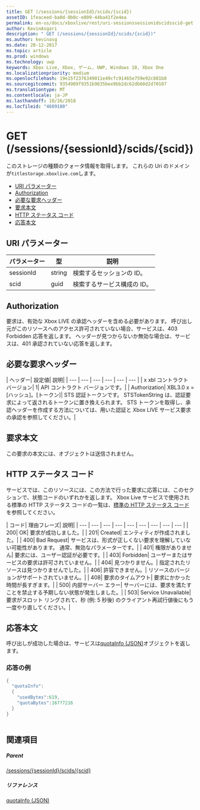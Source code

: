 ```yaml
---
title: GET (/sessions/{sessionId}/scids/{scid})
assetID: 1feaceed-ba0d-0b0c-e809-44ba41f2e4ea
permalink: en-us/docs/xboxlive/rest/uri-sessionssessionidscidsscid-get.html
author: KevinAsgari
description: " GET (/sessions/{sessionId}/scids/{scid})"
ms.author: kevinasg
ms.date: 20-12-2017
ms.topic: article
ms.prod: windows
ms.technology: uwp
keywords: Xbox Live, Xbox, ゲーム, UWP, Windows 10, Xbox One
ms.localizationpriority: medium
ms.openlocfilehash: 19e15f2376349011e49cfc91465e759e92c881b0
ms.sourcegitcommit: 9354909f9351b9635bee9bb2dc62db60d2d70107
ms.translationtype: MT
ms.contentlocale: ja-JP
ms.lasthandoff: 10/16/2018
ms.locfileid: "4689180"
---
```

# <a name="get-sessionssessionidscidsscid"></a>GET (/sessions/{sessionId}/scids/{scid})
このストレージの種類のクォータ情報を取得します。 これらの Uri のドメインが`titlestorage.xboxlive.com`します。
 
  * [URI パラメーター](#ID4EX)
  * [Authorization](#ID4ECB)
  * [必要な要求ヘッダー](#ID4ENB)
  * [要求本文](#ID4EWC)
  * [HTTP ステータス コード](#ID4EBD)
  * [応答本文](#ID4E2H)
 
<a id="ID4EX"></a>

 
## <a name="uri-parameters"></a>URI パラメーター
 
| パラメーター| 型| 説明| 
| --- | --- | --- | 
| sessionId| string| 検索するセッションの ID。| 
| scid| guid| 検索するサービス構成の ID。| 
  
<a id="ID4ECB"></a>

 
## <a name="authorization"></a>Authorization
 
要求は、有効な Xbox LIVE の承認ヘッダーを含める必要があります。 呼び出し元がこのリソースへのアクセス許可されていない場合、サービスは、403 Forbidden 応答を返します。 ヘッダーが見つからないか無効な場合は、サービスは、401 承認されていない応答を返します。 
  
<a id="ID4ENB"></a>

 
## <a name="required-request-headers"></a>必要な要求ヘッダー
 
| ヘッダー| 設定値| 説明| 
| --- | --- | --- | --- | --- | --- | 
| x xbl コントラクト バージョン| 1| API コントラクト バージョンです。| 
| Authorization| XBL3.0 x = [ハッシュ]。[トークン]| STS 認証トークンです。 STSTokenString は、認証要求によって返されるトークンに置き換えられます。 STS トークンを取得し、承認ヘッダーを作成する方法については、用いた認証と Xbox LIVE サービス要求の承認を参照してください。| 
  
<a id="ID4EWC"></a>

 
## <a name="request-body"></a>要求本文
 
この要求の本文には、オブジェクトは送信されません。
  
<a id="ID4EBD"></a>

 
## <a name="http-status-codes"></a>HTTP ステータス コード
 
サービスでは、このリソースには、この方法で行った要求に応答には、このセクションで、状態コードのいずれかを返します。 Xbox Live サービスで使用される標準の HTTP ステータス コードの一覧は、[標準の HTTP ステータス コード](../../additional/httpstatuscodes.md)を参照してください。
 
| コード| 理由フレーズ| 説明| 
| --- | --- | --- | --- | --- | --- | --- | --- | --- | 
| 200| OK| 要求が成功しました。| 
| 201| Created| エンティティが作成されました。| 
| 400| Bad Request| サービスは、形式が正しくない要求を理解していない可能性があります。 通常、無効なパラメーターです。| 
| 401| 権限がありません| 要求には、ユーザー認証が必要です。| 
| 403| Forbidden| ユーザーまたはサービスの要求は許可されていません。| 
| 404| 見つかりません。| 指定されたリソースは見つかりませんでした。| 
| 406| 許容できません。| リソースのバージョンがサポートされていません。| 
| 408| 要求のタイムアウト| 要求にかかった時間が長すぎます。| 
| 500| 内部サーバー エラー| サーバーには、要求を満たすことを禁止する予期しない状態が発生しました。| 
| 503| Service Unavailable| 要求がスロット リングされて、秒 (例: 5 秒後) のクライアント再試行値後にもう一度やり直してください。| 
  
<a id="ID4E2H"></a>

 
## <a name="response-body"></a>応答本文
 
呼び出しが成功した場合は、サービスは[quotaInfo (JSON)](../../json/json-quota.md)オブジェクトを返します。 
 
<a id="ID4EKAAC"></a>

 
### <a name="sample-response"></a>応答の例
 

```cpp
{
  "quotaInfo":
  {
    "usedBytes":619,
    "quotaBytes":16777216
  }
}
         
```

   
<a id="ID4EWAAC"></a>

 
## <a name="see-also"></a>関連項目
 
<a id="ID4EYAAC"></a>

 
##### <a name="parent"></a>Parent 

[/sessions/{sessionId}/scids/{scid}](uri-sessionssessionidscidsscid.md)

  
<a id="ID4ECBAC"></a>

 
##### <a name="reference"></a>リファレンス 

[quotaInfo (JSON)](../../json/json-quota.md)

   